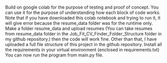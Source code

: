 Build on google colab for the purpose of testing and proof of concept.
You can use it for the purpose of understanding how each block of code works.
Note that if you have downloaded this colab notebook and trying to run it, it will give error because the resume_data folder was for the runtime only. Make a folder resume_data and upload resumes (You can take resumes from resume_data folder in the Job_Fit_CV_Finder_Folder_Structure folder in my github repository.) then the code will work fine.
Other than that, I have uploaded a full file structure of this project in the github repository.
Install all the requirements in your virtual environment (enclosed in requirements.txt)
You can now run the program from main.py file.
